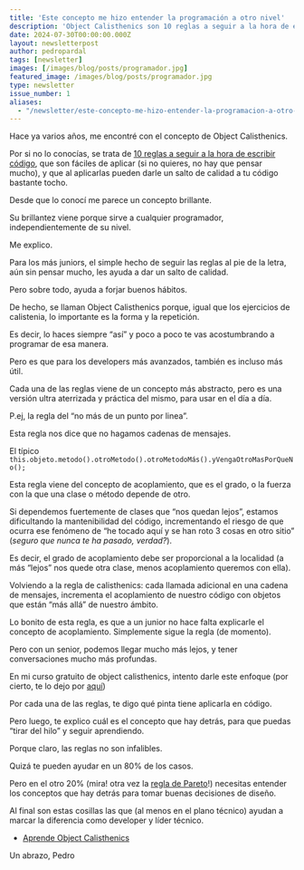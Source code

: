 ```yaml
---
title: 'Este concepto me hizo entender la programación a otro nivel'
description: 'Object Calisthenics son 10 reglas a seguir a la hora de escribir código que al aplicarlas pueden darle un salto de calidad a tu código.'
date: 2024-07-30T00:00:00.000Z
layout: newsletterpost
author: pedropardal
tags: [newsletter]
images: [/images/blog/posts/programador.jpg]
featured_image: /images/blog/posts/programador.jpg
type: newsletter
issue_number: 1
aliases:
  - "/newsletter/este-concepto-me-hizo-entender-la-programacion-a-otro-nivel/"
---
```


Hace ya varios años, me encontré con el concepto de Object Calisthenics.

Por si no lo conocías, se trata de [10 reglas a seguir a la hora de escribir código](https://www.cs.helsinki.fi/u/luontola/tdd-2009/ext/ObjectCalisthenics.pdf), que son fáciles de aplicar (si no quieres, no hay que pensar mucho), y que al aplicarlas pueden darle un salto de calidad a tu código bastante tocho.

Desde que lo conocí me parece un concepto brillante.

Su brillantez viene porque sirve a cualquier programador, independientemente de su nivel.

Me explico.

Para los más juniors, el simple hecho de seguir las reglas al pie de la letra, aún sin pensar mucho, les ayuda a dar un salto de calidad.

Pero sobre todo, ayuda a forjar buenos hábitos.

De hecho, se llaman Object Calisthenics porque, igual que los ejercicios de calistenia, lo importante es la forma y la repetición.

Es decir, lo haces siempre “así” y poco a poco te vas acostumbrando a programar de esa manera.

Pero es que para los developers más avanzados, también es incluso más útil.

Cada una de las reglas viene de un concepto más abstracto, pero es una versión ultra aterrizada y práctica del mismo, para usar en el día a día.

P.ej, la regla del “no más de un punto por linea”.

Esta regla nos dice que no hagamos cadenas de mensajes.

El típico `this.objeto.metodo().otroMetodo().otroMetodoMás().yVengaOtroMasPorQueNo();`

Esta regla viene del concepto de acoplamiento, que es el grado, o la fuerza con la que una clase o método depende de otro.

Si dependemos fuertemente de clases que “nos quedan lejos”, estamos dificultando la mantenibilidad del código, incrementando el riesgo de que ocurra ese fenómeno de “he tocado aquí y se han roto 3 cosas en otro sitio” (*seguro que nunca te ha pasado, verdad?*).

Es decir, el grado de acoplamiento debe ser proporcional a la localidad (a más “lejos” nos quede otra clase, menos acoplamiento queremos con ella).

Volviendo a la regla de calisthenics: cada llamada adicional en una cadena de mensajes, incrementa el acoplamiento de nuestro código con objetos que están “más allá” de nuestro ámbito.

Lo bonito de esta regla, es que a un junior no hace falta explicarle el concepto de acoplamiento. Simplemente sigue la regla (de momento).

Pero con un senior, podemos llegar mucho más lejos, y tener conversaciones mucho más profundas.

En mi curso gratuito de object calisthenics, intento darle este enfoque (por cierto, te lo dejo por [aquí](https://academia.exeal.com/courses/object-calisthenics))

Por cada una de las reglas, te digo qué pinta tiene aplicarla en código.

Pero luego, te explico cuál es el concepto que hay detrás, para que puedas “tirar del hilo” y seguir aprendiendo.

Porque claro, las reglas no son infalibles.

Quizá te pueden ayudar en un 80% de los casos.

Pero en el otro 20% (mira! otra vez la [regla de Pareto](https://es.wikipedia.org/wiki/Principio_de_Pareto)!) necesitas entender los conceptos que hay detrás para tomar buenas decisiones de diseño.

Al final son estas cosillas las que (al menos en el plano técnico) ayudan a marcar la diferencia como developer y líder técnico.
 
- [Aprende Object Calisthenics](https://academia.exeal.com/courses/object-calisthenics?utm_source=newsletter&utm_medium=email)

Un abrazo,
Pedro
